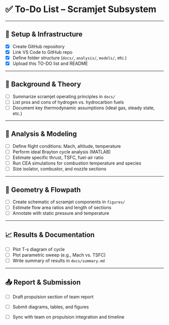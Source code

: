 # ✅ To-Do List – Scramjet Subsystem

---

## 🔧 Setup & Infrastructure
- [x] Create GitHub repository
- [x] Link VS Code to GitHub repo
- [x] Define folder structure (`docs/`, `analysis/`, `models/`, etc.)
- [x] Upload this TO-DO list and README

---

## 📘 Background & Theory
- [ ] Summarize scramjet operating principles in `docs/`
- [ ] List pros and cons of hydrogen vs. hydrocarbon fuels
- [ ] Document key thermodynamic assumptions (ideal gas, steady state, etc.)

---

## 🧪 Analysis & Modeling
- [ ] Define flight conditions: Mach, altitude, temperature
- [ ] Perform ideal Brayton cycle analysis (MATLAB)
- [ ] Estimate specific thrust, TSFC, fuel-air ratio
- [ ] Run CEA simulations for combustion temperature and species
- [ ] Size isolator, combustor, and nozzle sections

---

## 📐 Geometry & Flowpath
- [ ] Create schematic of scramjet components in `figures/`
- [ ] Estimate flow area ratios and length of sections
- [ ] Annotate with static pressure and temperature

---

## 📈 Results & Documentation
- [ ] Plot T-s diagram of cycle
- [ ] Plot parametric sweep (e.g., Mach vs. TSFC)
- [ ] Write summary of results in `docs/summary.md`

---

## 📤 Report & Submission
- [ ] Draft propulsion section of team report
- [ ] Submit diagrams, tables, and figures
- [ ] Sync with team on propulsion integration and timeline

